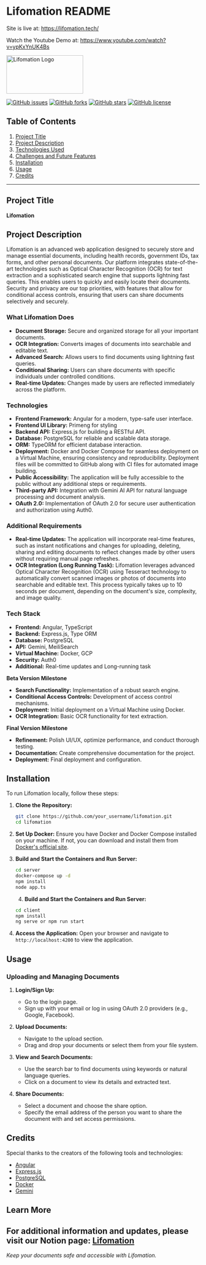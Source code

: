 # Lifomation README

Site is live at: https://lifomation.tech/

Watch the Youtube Demo at: https://www.youtube.com/watch?v=ypKxYnUK4Bs

<img src="https://ssl.gstatic.com/docs/doclist/images/empty_state_my_drive_v2.svg" alt="Lifomation Logo" width="200" height="100">


[![GitHub issues](https://img.shields.io/github/issues/yashankxy/lifomation)](https://github.com/yashankxy/lifomation/issues)
[![GitHub forks](https://img.shields.io/github/forks/yashankxy/lifomation)](https://github.com/yashankxy/lifomation/network)
[![GitHub stars](https://img.shields.io/github/stars/yashankxy/lifomation)](https://github.com/yashankxy/lifomation/stargazers)
[![GitHub license](https://img.shields.io/github/license/yashankxy/lifomation)](https://github.com/yashankxy/lifomation/blob/main/LICENSE)

## Table of Contents

1. [Project Title](#project-title)
2. [Project Description](#project-description)
3. [Technologies Used](#technologies-used)
4. [Challenges and Future Features](#challenges-and-future-features)
5. [Installation](#installation)
6. [Usage](#usage)
7. [Credits](#credits)

---

## Project Title

**Lifomation**

## Project Description

Lifomation is an advanced web application designed to securely store and manage essential documents, including health records, government IDs, tax forms, and other personal documents. Our platform integrates state-of-the-art technologies such as Optical Character Recognition (OCR) for text extraction and a sophisticated search engine that supports lightning fast queries. This enables users to quickly and easily locate their documents. Security and privacy are our top priorities, with features that allow for conditional access controls, ensuring that users can share documents selectively and securely.

### What Lifomation Does

- **Document Storage:** Secure and organized storage for all your important documents.
- **OCR Integration:** Converts images of documents into searchable and editable text.
- **Advanced Search:** Allows users to find documents using lightning fast queries.
- **Conditional Sharing:** Users can share documents with specific individuals under controlled conditions.
- **Real-time Updates:** Changes made by users are reflected immediately across the platform.

### **Technologies**

- **Frontend Framework:** Angular for a modern, type-safe user interface.
- **Frontend UI Library:** Primeng for styling
- **Backend API:** Express.js for building a RESTful API.
- **Database:** PostgreSQL for reliable and scalable data storage.
- **ORM:** TypeORM for efficient database interaction.
- **Deployment:** Docker and Docker Compose for seamless deployment on a Virtual Machine, ensuring consistency and reproducibility. Deployment files will be committed to GitHub along with CI files for automated image building.
- **Public Accessibility:** The application will be fully accessible to the public without any additional steps or requirements.
- **Third-party API:** Integration with Gemini AI API for natural language processing and document analysis.
- **OAuth 2.0:** Implementation of OAuth 2.0 for secure user authentication and authorization using Auth0.

### **Additional Requirements**
- **Real-time Updates:** The application will incorporate real-time features, such as instant notifications and changes for uploading, deleting, sharing and editing documents to reflect changes made by other users without requiring manual page refreshes.
- **OCR Integration (Long Running Task):** Lifomation leverages advanced Optical Character Recognition (OCR) using Tesseract technology to automatically convert scanned images or photos of documents into searchable and editable text. This process typically takes up to 10 seconds per document, depending on the document's size, complexity, and image quality.

### **Tech Stack**

- **Frontend:** Angular, TypeScript
- **Backend:** Express.js, Type ORM
- **Database:** PostgreSQL
- **API:** Gemini, MeiliSearch
- **Virtual Machine:** Docker, GCP
- **Security:** Auth0
- **Additional:** Real-time updates and Long-running task

 **Beta Version Milestone**

- **Search Functionality:** Implementation of a robust search engine.
- **Conditional Access Controls:** Development of access control mechanisms.
- **Deployment:** Initial deployment on a Virtual Machine using Docker.
- **OCR Integration:** Basic OCR functionality for text extraction.

 **Final Version Milestone**

- **Refinement:** Polish UI/UX, optimize performance, and conduct thorough testing.
- **Documentation:** Create comprehensive documentation for the project.
- **Deployment:** Final deployment and configuration.

## Installation

To run Lifomation locally, follow these steps:

1. **Clone the Repository:**
   ```bash
   git clone https://github.com/your_username/lifomation.git
   cd lifomation
   ```

2. **Set Up Docker:**
   Ensure you have Docker and Docker Compose installed on your machine. If not, you can download and install them from [Docker's official site](https://docs.docker.com/get-docker/).

3. **Build and Start the Containers and Run Server:**
   ```bash
   cd server
   docker-compose up -d
   npm install
   node app.ts
   ```

   4. **Build and Start the Containers and Run Server:**
   ```bash
   cd client
   npm install
   ng serve or npm run start
   ```

4. **Access the Application:**
   Open your browser and navigate to `http://localhost:4200` to view the application.

## Usage

### Uploading and Managing Documents

1. **Login/Sign Up:**
   - Go to the login page.
   - Sign up with your email or log in using OAuth 2.0 providers (e.g., Google, Facebook).

2. **Upload Documents:**
   - Navigate to the upload section.
   - Drag and drop your documents or select them from your file system.

3. **View and Search Documents:**
   - Use the search bar to find documents using keywords or natural language queries.
   - Click on a document to view its details and extracted text.

4. **Share Documents:**
   - Select a document and choose the share option.
   - Specify the email address of the person you want to share the document with and set access permissions.


## Credits

Special thanks to the creators of the following tools and technologies:

- [Angular](https://angular.io/)
- [Express.js](https://expressjs.com/)
- [PostgreSQL](https://www.postgresql.org/)
- [Docker](https://www.docker.com/)
- [Gemini](https://gemini.google.com/app)


## Learn More

For additional information and updates, please visit our Notion page: [Lifomation](https://yashankxy.notion.site/Lifomation-f3fff6a1973d4b35aa7f4a23f72f2b9b?pvs=4)
---

*Keep your documents safe and accessible with Lifomation.*
